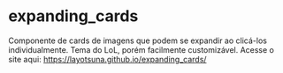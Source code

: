 # expanding_cards
Componente de cards de imagens que podem se expandir ao clicá-los individualmente. Tema do LoL, porém facilmente customizável. 
Acesse o site aqui: https://layotsuna.github.io/expanding_cards/
